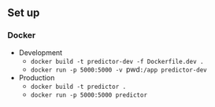 ## Set up
### Docker
- Development
    - `docker build -t predictor-dev -f Dockerfile.dev .`
    - `docker run -p 5000:5000 -v `pwd`:/app predictor-dev`
- Production
    - `docker build -t predictor .`
    - `docker run -p 5000:5000 predictor`
    